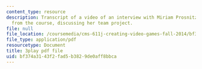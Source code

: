 ```yaml
---
content_type: resource
description: Transcript of a video of an interview with Miriam Prosnitz, a student
  from the course, discussing her team project.
file: null
file_location: /coursemedia/cms-611j-creating-video-games-fall-2014/bf374a3143f2fad5b3829de0aff8bbca_-3ixsZ7fBUI.pdf
file_type: application/pdf
resourcetype: Document
title: 3play pdf file
uid: bf374a31-43f2-fad5-b382-9de0aff8bbca
---
```

